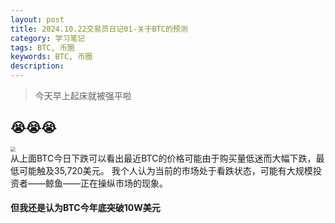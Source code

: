 ```yaml
---
layout: post
title: 2024.10.22交易员日记01-关于BTC的预测
category: 学习笔记
tags: BTC, 币圈
keywords: BTC, 币圈
description: 
---
```


> 今天早上起床就被强平啦
## 😭😭😭

<img src="https://curtisyan.oss-cn-shenzhen.aliyuncs.com/img/no_important/202410222111760.PNG" style="zoom:50%;" >

<br>
从上面BTC今日下跌可以看出最近BTC的价格可能由于购买量低迷而大幅下跌，最低可能触及35,720美元。
我个人认为当前的市场处于看跌状态，可能有大规模投资者——鲸鱼——正在操纵市场的现象。

#### 但我还是认为BTC今年底突破10W美元